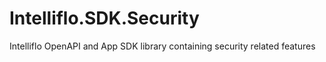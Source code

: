 # Intelliflo.SDK.Security
Intelliflo OpenAPI and App SDK library containing security related features
